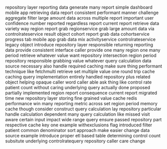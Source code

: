 repository layer reporting data generate many report simple dashboard mobile app retrieving data report consistent performant manner challenge aggregate filter large amount data across multiple report important user confidence number reported regardless report current report retrieve data variety way region report grab regionservice grab large amount data via controlrateservice result object cohort report grab data cohortservice progress tab mobile app grab data mix activityservice controlrateservice legacy object introduce repository layer responsible returning reporting data provide consistent interface caller provide one many region one many period retrieve whatever value want repository intersection region period repository responsible grabbing value whatever query calculation data source necessary also handle required caching make sure thing performant technique like fetchmulti retrieve set multiple value one round trip cache caching query implementation entirely handled repository plus related object helping opaque caller word caller able ask thing like control rate patient count without caring underlying query actually done proposed partially implemented region report consequence current report migrated time new repository layer storing fine grained value cache redis performance win many reporting metric across set region period memory cache though consider construct query calculation lay repository particular handle calculation dependent many query calculation like missed visit aware certain input impact wide range query ensure passed repository part respective cache key one example withexclusions flag introduced filter patient common denominator sort approach make easier change data source example introduce proper etl based table determining control count subsitute underlying controlratequery repository caller care change